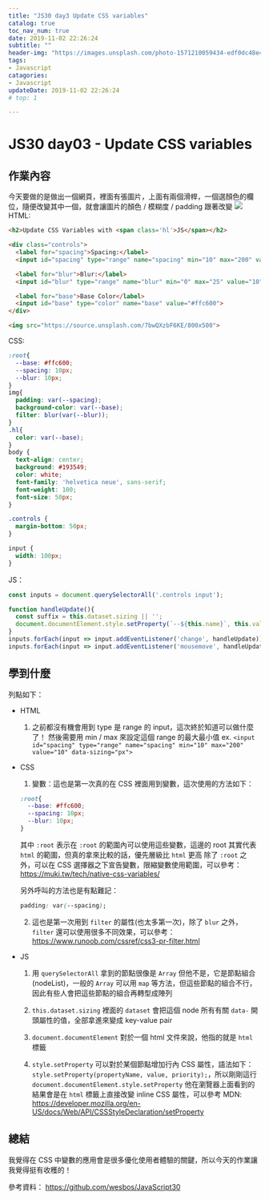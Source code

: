 ```yaml
---
title: "JS30 day3 Update CSS variables"
catalog: true
toc_nav_num: true
date: 2019-11-02 22:26:24
subtitle: ""
header-img: "https://images.unsplash.com/photo-1571210059434-edf0dc48e414?ixlib=rb-1.2.1&ixid=eyJhcHBfaWQiOjEyMDd9&auto=format&fit=crop&w=1950&q=80"
tags:
- Javascript
catagories:
- Javascript
updateDate: 2019-11-02 22:26:24
# top: 1

---
```


# JS30 day03 - Update CSS variables

## 作業內容

今天要做的是做出一個網頁，裡面有張圖片，上面有兩個滑桿，一個選顏色的欄位，隨便改變其中一個，就會讓圖片的顏色 / 模糊度 / padding 跟著改變
![](https://i.imgur.com/lQxyf6M.jpg)
HTML:
```html
<h2>Update CSS Variables with <span class='hl'>JS</span></h2>

<div class="controls">
  <label for="spacing">Spacing:</label>
  <input id="spacing" type="range" name="spacing" min="10" max="200" value="10" data-sizing="px">

  <label for="blur">Blur:</label>
  <input id="blur" type="range" name="blur" min="0" max="25" value="10" data-sizing="px">

  <label for="base">Base Color</label>
  <input id="base" type="color" name="base" value="#ffc600">
</div>

<img src="https://source.unsplash.com/7bwQXzbF6KE/800x500">
```
CSS:
```css
:root{
  --base: #ffc600;
  --spacing: 10px;
  --blur: 10px;
}
img{
  padding: var(--spacing);
  background-color: var(--base);
  filter: blur(var(--blur));
}
.hl{
  color: var(--base);
}
body {
  text-align: center;
  background: #193549;
  color: white;
  font-family: 'helvetica neue', sans-serif;
  font-weight: 100;
  font-size: 50px;
}

.controls {
  margin-bottom: 50px;
}

input {
  width: 100px;
}
```
JS：
```javascript
const inputs = document.querySelectorAll('.controls input');

function handleUpdate(){
  const suffix = this.dataset.sizing || '';
  document.documentElement.style.setProperty(`--${this.name}`, this.value + suffix)
}
inputs.forEach(input => input.addEventListener('change', handleUpdate));
inputs.forEach(input => input.addEventListener('mousemove', handleUpdate));
```

## 學到什麼

列點如下：

- HTML
  1. 之前都沒有機會用到 type 是 range 的 input，這次終於知道可以做什麼了！ 然後需要用 min / max 來設定這個 range 的最大最小值
  ex. `<input id="spacing" type="range" name="spacing" min="10" max="200" value="10" data-sizing="px">`

- CSS
  1. 變數：這也是第一次真的在 CSS 裡面用到變數，這次使用的方法如下：
  ```css
  :root{
    --base: #ffc600;
    --spacing: 10px;
    --blur: 10px;
  }
  ```
  其中 `:root` 表示在 `:root` 的範圍內可以使用這些變數，這邊的 root 其實代表 `html` 的範圍，但真的拿來比較的話，優先層級比 `html` 更高
  除了 `:root` 之外，可以在 CSS 選擇器之下宣告變數，限縮變數使用範圍，可以參考：https://muki.tw/tech/native-css-variables/

  另外呼叫的方法也是有點難記：
  ```css
  padding: var(--spacing);
  ```

  2. 這也是第一次用到 `filter` 的屬性(也太多第一次)，除了 `blur` 之外， `filter` 還可以使用很多不同效果，可以參考：https://www.runoob.com/cssref/css3-pr-filter.html

- JS
  1. 用 `querySelectorAll` 拿到的節點很像是 `Array` 但他不是，它是節點組合(nodeList)，一般的 `Array` 可以用 `map` 等方法，但這些節點的組合不行，因此有些人會把這些節點的組合再轉型成陣列

  2. `this.dataset.sizing` 裡面的 `dataset` 會把這個 node 所有有關 `data-` 開頭屬性的值，全部拿進來變成 key-value pair

  3. `document.documentElement` 對於一個 html 文件來說，他指的就是 `html` 標籤

  4. `style.setProperty` 可以對於某個節點增加行內 CSS 屬性，語法如下：`style.setProperty(propertyName, value, priority);`，所以剛剛這行 `document.documentElement.style.setProperty` 他在瀏覽器上面看到的結果會是在 `html` 標籤上直接改變 inline CSS 屬性，可以參考 MDN: https://developer.mozilla.org/en-US/docs/Web/API/CSSStyleDeclaration/setProperty
## 總結

我覺得在 CSS 中變數的應用會是很多優化使用者體驗的關鍵，所以今天的作業讓我覺得挺有收穫的！


參考資料：
https://github.com/wesbos/JavaScript30